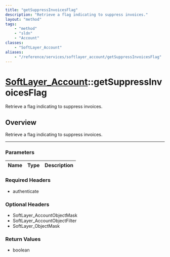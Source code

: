 ```yaml
---
title: "getSuppressInvoicesFlag"
description: "Retrieve a flag indicating to suppress invoices."
layout: "method"
tags:
    - "method"
    - "sldn"
    - "Account"
classes:
    - "SoftLayer_Account"
aliases:
    - "/reference/services/softlayer_account/getSuppressInvoicesFlag"
---
```

# [SoftLayer_Account](/reference/services/SoftLayer_Account)::getSuppressInvoicesFlag


Retrieve a flag indicating to suppress invoices.


## Overview 
Retrieve a flag indicating to suppress invoices.

-----

### Parameters 
|Name | Type | Description |
| --- | --- | --- |


### Required Headers
* authenticate


### Optional Headers
* SoftLayer_AccountObjectMask
* SoftLayer_AccountObjectFilter
* SoftLayer_ObjectMask

### Return Values
* boolean




